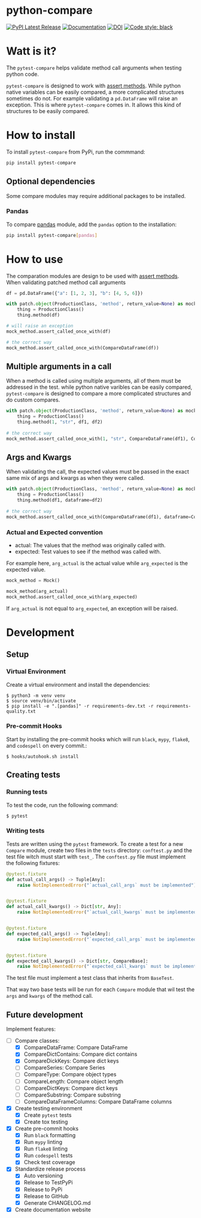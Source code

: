 # python-compare
[![PyPI Latest Release](https://img.shields.io/pypi/v/pytest_compare.svg)](https://pypi.org/project/pytest-compare/)
[![Documentation](https://readthedocs.org/projects/pytest/badge/?version=latest)](https://ilyamichlin.github.io/pytest-compare/documentation/)
[![DOI](https://github.com/pytest-dev/pytest/workflows/test/badge.svg)](https://github.com/IlyaMichlin/pytest-compare/actions?query=workflow%3Atests)
[![Code style: black](https://img.shields.io/badge/code%20style-black-000000.svg)](https://github.com/psf/black)

# Watt is it?
The `pytest-compare` helps validate method call arguments when testing python code.

`pytest-compare` is designed to work with [assert methods](https://docs.python.org/3/library/unittest.mock.html#the-mock-class). While python native variables can be easily compared, a more complicated structures sometimes do not. For example validating a `pd.DataFrame` will raise an exception. This is where `pytest-compare` comes in. It allows this kind of structures to be easily compared.

# How to install
To install `pytest-compare` from PyPi, run the commmand:

```sh
pip install pytest-compare
```

## Optional dependencies
Some compare modules may require additional packages to be installed.

### Pandas
To compare [pandas](https://pandas.pydata.org/) module, add the `pandas` option to the installation:

```sh
pip install pytest-compare[pandas]
```

# How to use
The comparation modules are design to be used with [assert methods](https://docs.python.org/3/library/unittest.mock.html#the-mock-class). When validating patched method call arguments 

```python
df = pd.DataFrame({"a": [1, 2, 3], "b": [4, 5, 6]})

with patch.object(ProductionClass, 'method', return_value=None) as mock_method:
    thing = ProductionClass()
    thing.method(df)
```

```python
# will raise an exception
mock_method.assert_called_once_with(df)

# the correct way
mock_method.assert_called_once_with(CompareDataFrame(df))
```

## Multiple arguments in a call
When a method is called using multiple arguments, all of them must be addressed in the test. while python native varibles can be easily compared, `pytest-compare` is designed to compare a more complicated structures and do custom compares.

```python
with patch.object(ProductionClass, 'method', return_value=None) as mock_method:
    thing = ProductionClass()
    thing.method(1, "str", df1, df2)
    
# the correct way
mock_method.assert_called_once_with(1, "str", CompareDataFrame(df1), CompareDataFrame(df2))
```

## Args and Kwargs
When validating the call, the expected values must be passed in the exact same mix of args and kwargs as when they were called.

```python
with patch.object(ProductionClass, 'method', return_value=None) as mock_method:
    thing = ProductionClass()
    thing.method(df1, dataframe=df2)
    
# the correct way
mock_method.assert_called_once_with(CompareDataFrame(df1), dataframe=CompareDataFrame(df2))
```

### Actual and Expected convention
* actual: The values that the method was originally called with.
* expected: Test values to see if the method was called with.

For example here, `arg_actual` is the actual value while `arg_expected` is the expected value.

```python
mock_method = Mock()

mock_method(arg_actual)
mock_method.assert_called_once_with(arg_expected)
```

If `arg_actual` is not equal to `arg_expected`, an exception will be raised.


# Development

## Setup

### Virtual Environment

Create a virtual environment and install the dependencies:

    $ python3 -m venv venv
    $ source venv/bin/activate
    $ pip install -e ".[pandas]" -r requirements-dev.txt -r requirements-quality.txt

### Pre-commit Hooks

Start by installing the pre-commit hooks which will run `black`, `mypy`, `flake8`, and `codespell` on every commit.:

    $ hooks/autohook.sh install

## Creating tests

### Running tests

To test the code, run the following command:

    $ pytest

### Writing tests

Tests are written using the `pytest` framework. To create a test for a new `Compare` module, create two files in the `tests` directory: `conftest.py` and the test file witch must start with `test_`.
The `conftest.py` file must implement the following fixtures:

```python
@pytest.fixture
def actual_call_args() -> Tuple[Any]:
    raise NotImplementedError("`actual_call_args` must be implemented")


@pytest.fixture
def actual_call_kwargs() -> Dict[str, Any]:
    raise NotImplementedError("`actual_call_kwargs` must be implemented")


@pytest.fixture
def expected_call_args() -> Tuple[Any]:
    raise NotImplementedError("`expected_call_args` must be implemented")


@pytest.fixture
def expected_call_kwargs() -> Dict[str, CompareBase]:
    raise NotImplementedError("`expected_call_kwargs` must be implemented")
```

The test file must implement a test class that inherits from `BaseTest`.

That way two base tests will be run for each `Compare` module that wil test the `args` and `kwargs` of the method call.


## Future development

Implement features:
- [ ] Compare classes:
  - [x] CompareDataFrame: Compare DataFrame
  - [x] CompareDictContains: Compare dict contains
  - [x] CompareDickKeys: Compare dict keys
  - [ ] CompareSeries: Compare Series
  - [ ] CompareType: Compare object types
  - [ ] CompareLength: Compare object length
  - [ ] CompareDictKeys: Compare dict keys
  - [ ] CompareSubstring: Compare substring
  - [ ] CompareDataFrameColumns: Compare DataFrame columns
- [x] Create testing environment
  - [x] Create `pytest` tests
  - [x] Create tox testing
- [x] Create pre-commit hooks
  - [x] Run `black` formatting
  - [x] Run `mypy` linting
  - [x] Run `flake8` linting
  - [x] Run `codespell` tests
  - [x] Check test coverage
- [x] Standardize release process
  - [x] Auto versioning
  - [x] Release to TestPyPi
  - [x] Release to PyPi
  - [x] Release to GitHub
  - [x] Generate CHANGELOG.md
- [x] Create documentation website
